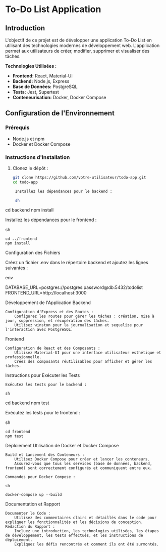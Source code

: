 # To-Do List Application

## Introduction

L'objectif de ce projet est de développer une application To-Do List en utilisant des technologies modernes de développement web. L'application permet aux utilisateurs de créer, modifier, supprimer et visualiser des tâches.

**Technologies Utilisées :**
- **Frontend:** React, Material-UI
- **Backend:** Node.js, Express
- **Base de Données:** PostgreSQL
- **Tests:** Jest, Supertest
- **Conteneurisation:** Docker, Docker Compose

## Configuration de l'Environnement

### Prérequis
- Node.js et npm
- Docker et Docker Compose

### Instructions d'Installation

1. Clonez le dépôt :
   ```sh
   git clone https://github.com/votre-utilisateur/todo-app.git
   cd todo-app

    Installez les dépendances pour le backend :

    sh

cd backend
npm install

Installez les dépendances pour le frontend :

sh

    cd ../frontend
    npm install

Configuration des Fichiers

Créez un fichier .env dans le répertoire backend et ajoutez les lignes suivantes :

env

DATABASE_URL=postgres://postgres:password@db:5432/todolist
FRONTEND_URL=http://localhost:3000

Développement de l'Application
Backend

    Configuration d'Express et des Routes :
        Configurez les routes pour gérer les tâches : création, mise à jour, suppression, et récupération des tâches.
        Utilisez winston pour la journalisation et sequelize pour l'interaction avec PostgreSQL.

Frontend

    Configuration de React et des Composants :
        Utilisez Material-UI pour une interface utilisateur esthétique et professionnelle.
        Créez des composants réutilisables pour afficher et gérer les tâches.


Instructions pour Exécuter les Tests

    Exécutez les tests pour le backend :

    sh

cd backend
npm test

Exécutez les tests pour le frontend :

sh

    cd frontend
    npm test

Déploiement
Utilisation de Docker et Docker Compose

    Build et Lancement des Conteneurs :
        Utilisez Docker Compose pour créer et lancer les conteneurs.
        Assurez-vous que tous les services (base de données, backend, frontend) sont correctement configurés et communiquent entre eux.

    Commandes pour Docker Compose :

    sh

    docker-compose up --build

Documentation et Rapport

    Documenter le Code :
        Utilisez des commentaires clairs et détaillés dans le code pour expliquer les fonctionnalités et les décisions de conception.
    Rédaction du Rapport :
        Incluez une introduction, les technologies utilisées, les étapes de développement, les tests effectués, et les instructions de déploiement.
        Expliquez les défis rencontrés et comment ils ont été surmontés.

